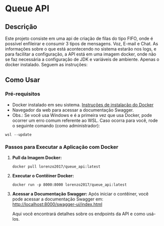
# Queue API

## Descrição

Este projeto consiste em uma api de criação de filas do tipo FIFO, onde é possível enfileirar e consumir 3 tipos de mensagens. Voz, E-mail e Chat. As informações sobre o que está acontecendo no sistema estarão nos logs, e 
para facilitar a configuração, a API está em uma imagem docker, onde não se faz necessária a configuração de JDK e variáveis de ambiente. Apenas o docker instalado. Seguem as instruções:

## Como Usar

### Pré-requisitos

- Docker instalado em seu sistema. [Instruções de instalação do Docker](https://docs.docker.com/get-docker/)
- Navegador da web para acessar a documentação Swagger.
- Obs.: Se você usa Windows e é a primeira vez que usa Docker, pode ocorrer um erro comum referente ao WSL. Caso ocorra para você, rode o seguinte comando (como administrador):
```
wsl --update
```

### Passos para Executar a Aplicação com Docker

1. **Pull da Imagem Docker:**
   ```
   docker pull lorenzo2017/queue_api:latest
   ```

2. **Executar o Contêiner Docker:**
   ```
   docker run -p 8000:8000 lorenzo2017/queue_api:latest
   ```

3. **Acessar a Documentação Swagger:**
   Após iniciar o contêiner, você pode acessar a documentação Swagger em:
   [http://localhost:8000/swagger-ui/index.html](http://localhost:8000/swagger-ui/index.html)

   Aqui você encontrará detalhes sobre os endpoints da API e como usá-los.
